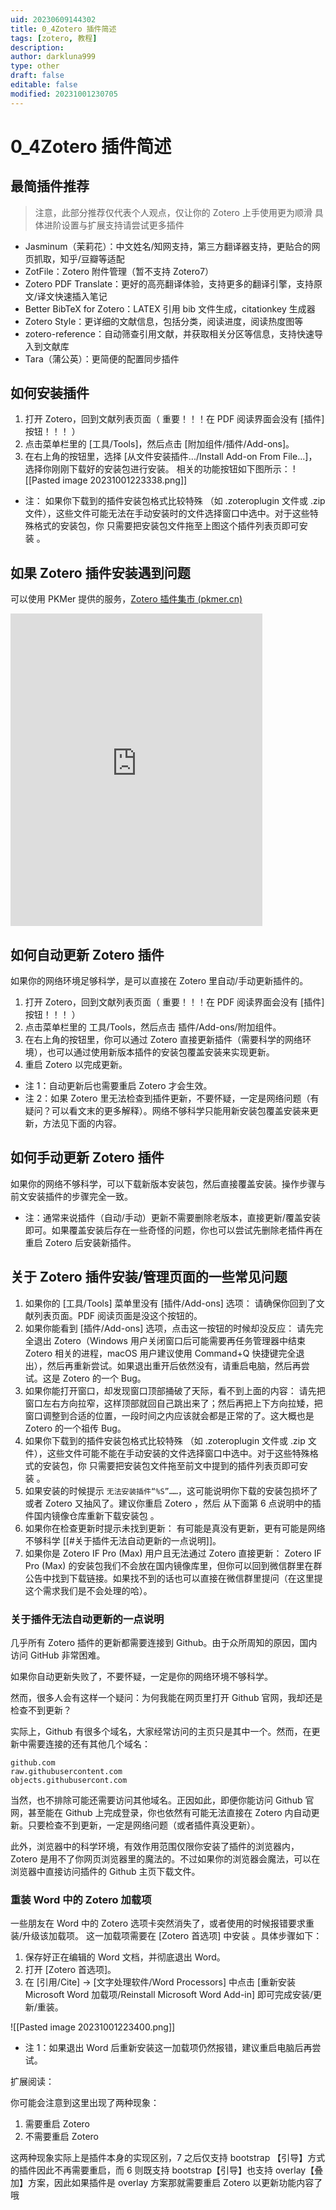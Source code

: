 ```yaml
---
uid: 20230609144302
title: 0_4Zotero 插件简述
tags: [zotero, 教程]
description: 
author: darkluna999
type: other
draft: false
editable: false
modified: 20231001230705
---
```


# 0_4Zotero 插件简述

## 最简插件推荐

> 注意，此部分推荐仅代表个人观点，仅让你的 Zotero 上手使用更为顺滑
> 具体进阶设置与扩展支持请尝试更多插件

* Jasminum（茉莉花）：中文姓名/知网支持，第三方翻译器支持，更贴合的网页抓取，知乎/豆瓣等适配
* ZotFile：Zotero 附件管理（暂不支持 Zotero7）
* Zotero PDF Translate：更好的高亮翻译体验，支持更多的翻译引擎，支持原文/译文快速插入笔记
* Better BibTeX for Zotero：LATEX 引用 bib 文件生成，citationkey 生成器
* Zotero Style：更详细的文献信息，包括分类，阅读进度，阅读热度图等
* zotero-reference：自动筛查引用文献，并获取相关分区等信息，支持快速导入到文献库
* Tara（蒲公英）：更简便的配置同步插件

## 如何安装插件

1. 打开 Zotero，回到文献列表页面（ 重要！！！在 PDF 阅读界面会没有 [插件] 按钮！！！ ）
2. 点击菜单栏里的 [工具/Tools]，然后点击 [附加组件/插件/Add-ons]。
3. 在右上角的按钮里，选择 [从文件安装插件.../Install Add-on From File...]，选择你刚刚下载好的安装包进行安装。
    相关的功能按钮如下图所示：
![[Pasted image 20231001223338.png]]
- 注： 如果你下载到的插件安装包格式比较特殊 （如 .zoteroplugin 文件或 .zip 文件），这些文件可能无法在手动安装时的文件选择窗口中选中。对于这些特殊格式的安装包，你 只需要把安装包文件拖至上图这个插件列表页即可安装 。

## 如果 Zotero 插件安装遇到问题

可以使用 PKMer 提供的服务，[Zotero 插件集市 (pkmer.cn)](https://pkmer.cn/products/zotero/zoteroMarket/)

<iframe src="https://player.bilibili.com/player.html?aid=405216834&bvid=BV1tG411Z7Ny&cid=1245825970&page=1&autoplay=false" scrolling="no" border="0" frameborder="no" framespacing="0" allowfullscreen="true" width="80%" height="500"> </iframe>

## 如何自动更新 Zotero 插件

如果你的网络环境足够科学，是可以直接在 Zotero 里自动/手动更新插件的。

1. 打开 Zotero，回到文献列表页面（ 重要！！！在 PDF 阅读界面会没有 [插件] 按钮！！！ ）
2. 点击菜单栏里的 工具/Tools，然后点击 插件/Add-ons/附加组件。
3. 在右上角的按钮里，你可以通过 Zotero 直接更新插件（需要科学的网络环境），也可以通过使用新版本插件的安装包覆盖安装来实现更新。
4. 重启 Zotero 以完成更新。

- 注 1：自动更新后也需要重启 Zotero 才会生效。
- 注 2：如果 Zotero 里无法检查到插件更新，不要怀疑，一定是网络问题（有疑问？可以看文末的更多解释）。网络不够科学只能用新安装包覆盖安装来更新，方法见下面的内容。

## 如何手动更新 Zotero 插件

如果你的网络不够科学，可以下载新版本安装包，然后直接覆盖安装。操作步骤与前文安装插件的步骤完全一致。

- 注：通常来说插件（自动/手动）更新不需要删除老版本，直接更新/覆盖安装即可。如果覆盖安装后存在一些奇怪的问题，你也可以尝试先删除老插件再在重启 Zotero 后安装新插件。

## 关于 Zotero 插件安装/管理页面的一些常见问题

1. 如果你的 [工具/Tools] 菜单里没有 [插件/Add-ons] 选项： 请确保你回到了文献列表页面。PDF 阅读页面是没这个按钮的。
2. 如果你能看到 [插件/Add-ons] 选项，点击这一按钮的时候却没反应： 请先完全退出 Zotero（Windows 用户关闭窗口后可能需要再任务管理器中结束 Zotero 相关的进程，macOS 用户建议使用 Command+Q 快捷键完全退出），然后再重新尝试。如果退出重开后依然没有，请重启电脑，然后再尝试。这是 Zotero 的一个 Bug。
3. 如果你能打开窗口，却发现窗口顶部捅破了天际，看不到上面的内容： 请先把窗口左右方向拉窄，这样顶部就回自己跳出来了；然后再把上下方向拉矮，把窗口调整到合适的位置，一段时间之内应该就会都是正常的了。这大概也是 Zotero 的一个祖传 Bug。
4. 如果你下载到的插件安装包格式比较特殊 （如 .zoteroplugin 文件或 .zip 文件），这些文件可能不能在手动安装的文件选择窗口中选中。对于这些特殊格式的安装包，你 只需要把安装包文件拖至前文中提到的插件列表页即可安装 。
5. 如果安装的时候提示 `无法安装插件“%S”……`，这可能说明你下载的安装包损坏了或者 Zotero 又抽风了。建议你重启 Zotero ，然后 从下面第 6 点说明中的插件国内镜像仓库重新下载安装包 。
6. 如果你在检查更新时提示未找到更新： 有可能是真没有更新，更有可能是网络不够科学 [[#关于插件无法自动更新的一点说明]]。
7. 如果你是 Zotero IF Pro (Max) 用户且无法通过 Zotero 直接更新： Zotero IF Pro (Max) 的安装包我们不会放在国内镜像库里，但你可以回到微信群里在群公告中找到下载链接。如果找不到的话也可以直接在微信群里提问（在这里提这个需求我们是不会处理的哈）。

### 关于插件无法自动更新的一点说明

几乎所有 Zotero 插件的更新都需要连接到 Github。由于众所周知的原因，国内访问 GitHub 非常困难。

如果你自动更新失败了，不要怀疑，一定是你的网络环境不够科学。

然而，很多人会有这样一个疑问：为何我能在网页里打开 Github 官网，我却还是检查不到更新？

实际上，Github 有很多个域名，大家经常访问的主页只是其中一个。然而，在更新中需要连接的还有其他几个域名：

```
github.com
raw.githubusercontent.com
objects.githubusercont.com
```

当然，也不排除可能还需要访问其他域名。正因如此，即便你能访问 Github 官网，甚至能在 Github 上完成登录，你也依然有可能无法直接在 Zotero 内自动更新。只要检查不到更新，一定是网络问题（或者插件真没更新）。

此外，浏览器中的科学环境，有效作用范围仅限你安装了插件的浏览器内，Zotero 是用不了你网页浏览器里的魔法的。不过如果你的浏览器会魔法，可以在浏览器中直接访问插件的 Github 主页下载文件。

### 重装 Word 中的 Zotero 加载项

一些朋友在 Word 中的 Zotero 选项卡突然消失了，或者使用的时候报错要求重装/升级该加载项。 这一加载项需要在 [Zotero 首选项] 中安装 。具体步骤如下：

1. 保存好正在编辑的 Word 文档，并彻底退出 Word。
2. 打开 [Zotero 首选项]。
3. 在 [引用/Cite] -> [文字处理软件/Word Processors] 中点击 [重新安装 Microsoft Word 加载项/Reinstall Microsoft Word Add-in] 即可完成安装/更新/重装。

![[Pasted image 20231001223400.png]]

- 注 1：如果退出 Word 后重新安装这一加载项仍然报错，建议重启电脑后再尝试。

扩展阅读：

你可能会注意到这里出现了两种现象：

1. 需要重启 Zotero
2. 不需要重启 Zotero

这两种现象实际上是插件本身的实现区别，7 之后仅支持 bootstrap 【引导】方式的插件因此不再需要重启，而 6 则既支持 bootstrap【引导】也支持 overlay【叠加】方案，因此如果插件是 overlay 方案那就需要重启 Zotero 以更新功能内容了哦